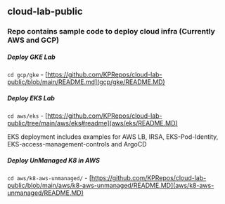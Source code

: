 ## cloud-lab-public

### Repo contains sample code to deploy cloud infra (Currently AWS and GCP) 

#####  Deploy GKE Lab

`cd gcp/gke` - [https://github.com/KPRepos/cloud-lab-public/blob/main/README.md](gcp/gke/README.MD)


#####  Deploy EKS Lab

`cd aws/eks` - [https://github.com/KPRepos/cloud-lab-public/tree/main/aws/eks#readme](aws/eks/README.MD)

EKS deployment includes examples for AWS LB, IRSA, EKS-Pod-Identity, EKS-access-management-controls and ArgoCD


#####  Deploy UnManaged K8 in AWS 

`cd aws/k8-aws-unmanaged/` - [https://github.com/KPRepos/cloud-lab-public/blob/main/aws/k8-aws-unmanaged/README.MD](aws/k8-aws-unmanaged/README.MD)
